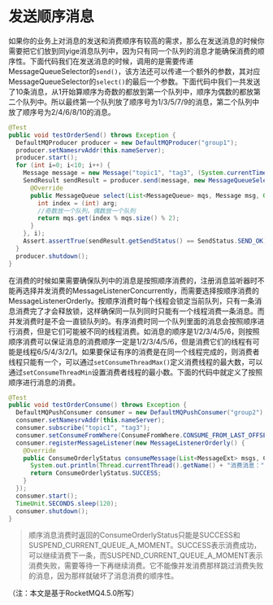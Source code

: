 # 发送顺序消息

如果你的业务上对消息的发送和消费顺序有较高的需求，那么在发送消息的时候你需要把它们放到同yige消息队列中，因为只有同一个队列的消息才能确保消费的顺序性。下面代码我们在发送消息的时候，调用的是需要传递MessageQueueSelector的`send()`，该方法还可以传递一个额外的参数，其对应MessageQueueSelector的`select()`的最后一个参数。下面代码中我们一共发送了10条消息，从1开始算顺序为奇数的都放到第一个队列中，顺序为偶数的都放第二个队列中。所以最终第一个队列放了顺序号为1/3/5/7/9的消息，第二个队列中放了顺序号为2/4/6/8/10的消息。

```java
@Test
public void testOrderSend() throws Exception {
  DefaultMQProducer producer = new DefaultMQProducer("group1");
  producer.setNamesrvAddr(this.nameServer);
  producer.start();
  for (int i=0; i<10; i++) {
    Message message = new Message("topic1", "tag3", (System.currentTimeMillis() + "---" + System.nanoTime() + "hello ordered message " + i).getBytes());
    SendResult sendResult = producer.send(message, new MessageQueueSelector() {
      @Override
      public MessageQueue select(List<MessageQueue> mqs, Message msg, Object arg) {
        int index = (int) arg;
        //奇数放一个队列，偶数放一个队列
        return mqs.get(index % mqs.size() % 2);
      }
    }, i);
    Assert.assertTrue(sendResult.getSendStatus() == SendStatus.SEND_OK);
  }
  producer.shutdown();
}
```

在消费的时候如果需要确保队列中的消息是按照顺序消费的，注册消息监听器时不能再选择并发消费的MessageListenerConcurrently，而需要选择按顺序消费的MessageListenerOrderly。按顺序消费时每个线程会锁定当前队列，只有一条消息消费完了才会释放锁，这样确保同一队列同时只能有一个线程消费一条消息。而并发消费时是不会一直锁队列的。有序消费时同一个队列里面的消息会按照顺序进行消费，但是它们可能被不同的线程消费。如消息的顺序是1/2/3/4/5/6，则按照顺序消费可以保证消息的消费顺序一定是1/2/3/4/5/6，但是消费它们的线程有可能是线程6/5/4/3/2/1。如果要保证有序的消费是在同一个线程完成的，则消费者线程只能有一个，可以通过`setConsumeThreadMax()`定义消费线程的最大数，可以通过`setConsumeThreadMin`设置消费者线程的最小数。下面的代码中就定义了按照顺序进行消息的消费。

```java
@Test
public void testOrderConsume() throws Exception {
  DefaultMQPushConsumer consumer = new DefaultMQPushConsumer("group2");
  consumer.setNamesrvAddr(this.nameServer);
  consumer.subscribe("topic1", "tag3");
  consumer.setConsumeFromWhere(ConsumeFromWhere.CONSUME_FROM_LAST_OFFSET);//默认值，订阅以前的消息将被忽略
  consumer.registerMessageListener(new MessageListenerOrderly() {
    @Override
    public ConsumeOrderlyStatus consumeMessage(List<MessageExt> msgs, ConsumeOrderlyContext context) {
      System.out.println(Thread.currentThread().getName() + "消费消息：" + new String(msgs.get(0).getBody()));
      return ConsumeOrderlyStatus.SUCCESS;
    }
  });
  consumer.start();
  TimeUnit.SECONDS.sleep(120);
  consumer.shutdown();
}
```

> 顺序消息消费时返回的ConsumeOrderlyStatus只能是SUCCESS和SUSPEND_CURRENT_QUEUE_A_MOMENT。SUCCESS表示消费成功，可以继续消费下一条，而SUSPEND_CURRENT_QUEUE_A_MOMENT表示消费失败，需要等待一下再继续消费。它不能像并发消费那样跳过消费失败的消息，因为那样就破坏了消息消费的顺序性。

（注：本文是基于RocketMQ4.5.0所写）